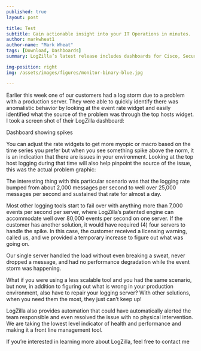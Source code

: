 ```yaml
---
published: true
layout: post

title: Test
subtitle: Gain actionable insight into your IT Operations in minutes.
author: markwheat1
author-name: "Mark Wheat"
tags: [Download, Dashboards]
summary: LogZilla’s latest release includes dashboards for Cisco, Security, and Windows...

img-position: right
img: /assets/images/figures/monitor-binary-blue.jpg

---
```




Earlier this week one of our customers had a log storm due to a problem with a production server. They were able to quickly identify there was anomalistic behavior by looking at the event rate widget and easily identified what the source of the problem was through the top hosts widget. I took a screen shot of their LogZilla dashboard:

Dashboard showing spikes


You can adjust the rate widgets to get more myopic or macro based on the time series you prefer but when you see something spike above the norm, it is an indication that there are issues in your environment. Looking at the top host logging during that time will also help pinpoint the source of the issue, this was the actual problem graphic:


The interesting thing with this particular scenario was that the logging rate bumped from about 2,000 messages per second to well over 25,000 messages per second and sustained that rate for almost a day.

Most other logging tools start to fail over with anything more than 7,000 events per second per server, where LogZilla’s patented engine can accommodate well over 80,000 events per second on one server. If the customer has another solution, it would have required (4) four servers to handle the spike. In this case, the customer received a licensing warning, called us, and we provided a temporary increase to figure out what was going on.

Our single server handled the load without even breaking a sweat, never dropped a message, and had no performance degradation while the event storm was happening.

What if you were using a less scalable tool and you had the same scenario, but now, in addition to figuring out what is wrong in your production environment, also have to repair your logging server? With other solutions, when you need them the most, they just can’t keep up!

LogZilla also provides automation that could have automatically alerted the team responsible and even resolved the issue with no physical intervention. We are taking the lowest level indicator of health and performance and making it a front line management tool.

If you’re interested in learning more about LogZilla, feel free to contact me
